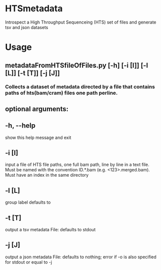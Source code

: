 # HTSmetadata
Introspect a High Throughput Sequenceing (HTS) set of files and generate tsv and json datasets 
# Usage 
## metadataFromHTSfileOfFiles.py [-h] [-i [I]] [-l [L]] [-t [T]] [-j [J]]

### Collects a dataset of metadata directed by a file that contains paths of hts(bam/cram) files one path perline.

## optional arguments:
##  -h, --help  
show this help message and exit
##  -i [I]      
input a file of HTS file paths, one full bam path, line by line in a text file. Must be named with the convention ID.*.bam (e.g. <123>.merged.bam). Must have an index in the same directory
##  -l [L]      
group label defaults to <test>
##  -t [T]      
  output a tsv metadata File: defaults to stdout
##  -j [J]      
  output a json metadata File: defaults to nothing; error if -o is also specified for stdout or equal to -j
